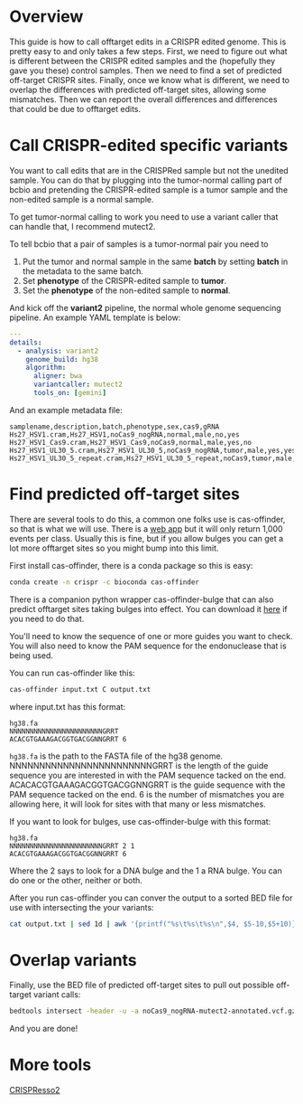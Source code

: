 # Overview
This guide is how to call offtarget edits in a CRISPR edited genome. This is
pretty easy to and only takes a few steps. First, we need to figure out what is
different between the CRISPR edited samples and the (hopefully they gave you
these) control samples. Then we need to find a set of predicted off-target
CRISPR sites. Finally, once we know what is different, we need to overlap the
differences with predicted off-target sites, allowing some mismatches.  Then we
can report the overall differences and differences that could be due to
offtarget edits.

# Call CRISPR-edited specific variants
You want to call edits that are in the CRISPRed sample but not the unedited
sample. You can do that by plugging into the tumor-normal calling part of bcbio
and pretending the CRISPR-edited sample is a tumor sample and the non-edited
sample is a normal sample.

To get tumor-normal calling to work you need to use a variant caller that
can handle that, I recommend mutect2.

To tell bcbio that a pair of samples is a tumor-normal pair you need to

1. Put the tumor and normal sample in the same **batch** by setting **batch** in the metadata to the same batch.
2. Set **phenotype** of the CRISPR-edited sample to **tumor**.
3. Set the **phenotype** of the non-edited sample to **normal**.

And kick off the **variant2** pipeline, the normal whole genome sequencing pipeline. An example YAML template is below:

```yaml
---
details:
  - analysis: variant2
    genome_build: hg38
    algorithm:
      aligner: bwa
      variantcaller: mutect2
      tools_on: [gemini]
```

And an example metadata file:

```csv
samplename,description,batch,phenotype,sex,cas9,gRNA
Hs27_HSV1.cram,Hs27_HSV1,noCas9_nogRNA,normal,male,no,yes
Hs27_HSV1_Cas9.cram,Hs27_HSV1_Cas9,noCas9,normal,male,yes,no
Hs27_HSV1_UL30_5.cram,Hs27_HSV1_UL30_5,noCas9_nogRNA,tumor,male,yes,yes
Hs27_HSV1_UL30_5_repeat.cram,Hs27_HSV1_UL30_5_repeat,noCas9,tumor,male,yes,yes
```

# Find predicted off-target sites
There are several tools to do this, a common one folks use is cas-offinder, so
that is what we will use. There is a [web app](http://www.rgenome.net/cas-offinder/) but it will only return 1,000 events per
class. Usually this is fine, but if you allow bulges you can get a lot more offtarget sites so you might bump into this limit.

First install cas-offinder, there is a conda package so this is easy:

```bash
conda create -n crispr -c bioconda cas-offinder
```

There is a companion python wrapper cas-offinder-bulge that can also predict
offtarget sites taking bulges into effect. You can download it
[here](https://raw.githubusercontent.com/hyugel/cas-offinder-bulge/master/cas-offinder-bulge) if
you need to do that.

You'll need to know the sequence of one or more guides you want to check. You will also need to know
the PAM sequence for the endonuclease that is being used. 

You can run cas-offinder like this:

```bash
cas-offinder input.txt C output.txt
```

where input.txt has this format:

```
hg38.fa
NNNNNNNNNNNNNNNNNNNNNNNGRRT
ACACGTGAAAGACGGTGACGGNNGRRT 6
```

`hg38.fa` is the path to the FASTA file of the hg38 genome. NNNNNNNNNNNNNNNNNNNNNNNNGRRT is the length of the guide sequence you are interested in with the PAM sequence tacked on the end.
ACACACGTGAAAGACGGTGACGGNNGRRT is the guide sequence with the PAM sequence tacked on the end. 6 is the number of mismatches you are allowing here, it will look for sites with that many
or less mismatches.

If you want to look for bulges, use cas-offinder-bulge with this format:

```
hg38.fa
NNNNNNNNNNNNNNNNNNNNNNNGRRT 2 1
ACACGTGAAAGACGGTGACGGNNGRRT 6
```

Where the 2 says to look for a DNA bulge and the 1 a RNA bulge. You can do one or the other, neither or both.

After you run cas-offinder you can conver the output to a sorted BED file for use with intersecting the your variants:

```bash
cat output.txt | sed 1d | awk '{printf("%s\t%s\t%s\n",$4, $5-10,$5+10)}' | sort -V -k 1,1 -k2,2n  > output.bed
```

# Overlap variants
Finally, use the BED file of predicted off-target sites to pull out possible off-target variant calls:

```bash
bedtools intersect -header -u -a noCas9_nogRNA-mutect2-annotated.vcf.gz -b output.bed
```

And you are done!

# More tools
[CRISPResso2](https://github.com/pinellolab/CRISPResso2)
